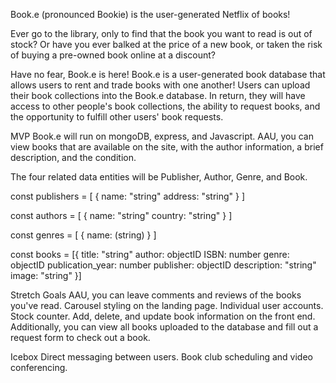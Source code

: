 Book.e (pronounced Bookie) is the user-generated Netflix of books!

Ever go to the library, only to find that the book you want to read is out of stock? Or have you ever balked at the price of a new book, or taken the risk of buying a pre-owned book online at a discount?

Have no fear, Book.e is here!  Book.e is a user-generated book database that allows users to rent and trade books with one another!  Users can upload their book collections into the Book.e database.  In return, they will have access to other people's book collections, the ability to request books, and the opportunity to fulfill other users' book requests.  

MVP
Book.e will run on mongoDB, express, and Javascript.  AAU, you can 
view books that are available on the site, with the author information, a brief description, and the condition.

The four related data entities will be Publisher, Author, Genre, and Book.

const publishers = [
    {
        name: "string"
        address: "string"
    }
]

const authors = [
    {
        name: "string"
        country: "string"
    }
]

const genres = [
    {
        name: (string)
    }
]

const books = [{
    title: "string"
    author: objectID
    ISBN: number
    genre: objectID
    publication_year: number
    publisher: objectID
    description: "string"
    image: "string"
}]


Stretch Goals
AAU, you can leave comments and reviews of the books you've read.
Carousel styling on the landing page.
Individual user accounts.
Stock counter.
Add, delete, and update book information on the front end.  Additionally, you can view all books uploaded to the database and fill out a request form to check out a book.

Icebox
Direct messaging between users.
Book club scheduling and video conferencing.









